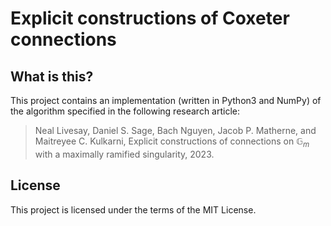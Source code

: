 # Explicit constructions of Coxeter connections

## What is this?

This project contains an implementation (written in Python3 and NumPy) of the algorithm specified in the following research article:

> Neal Livesay, Daniel S. Sage, Bach Nguyen, Jacob P. Matherne, and Maitreyee C. Kulkarni, Explicit constructions of connections on $\mathbb{G}_m$ with a maximally ramified singularity, 2023.

## License

This project is licensed under the terms of the MIT License.
